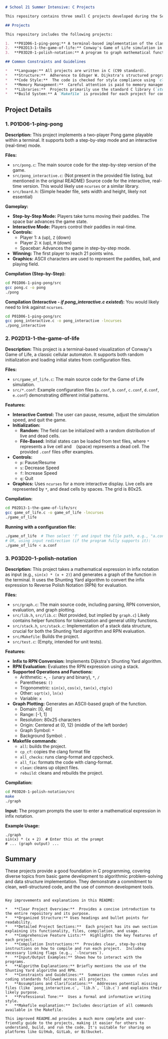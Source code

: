 ```markdown
# School 21 Summer Intensive: C Projects

This repository contains three small C projects developed during the School 21 summer intensive.  These projects focus on fundamental programming concepts, structured programming principles, and the use of the standard C library, along with `ncurses` for one project.  Each project simulates a classic scenario, building skills in algorithm design, data structures, and terminal-based user interfaces.

## Projects

This repository includes the following projects:

1.  **P01D06-1-ping-pong:** A terminal-based implementation of the classic Pong game.
2.  **P02D13-1-the-game-of-life:** Conway's Game of Life simulation in the terminal.
3.  **P03D20-1-polish-notation:** A program to graph mathematical functions entered in infix notation, utilizing the Shunting Yard algorithm for conversion to Reverse Polish Notation (RPN).

## Common Constraints and Guidelines

*   **Language:** All projects are written in C (C99 standard).
*   **Structure:**  Adherence to Edsger W. Dijkstra's structured programming principles is enforced.  This includes avoiding `goto` statements and keeping functions concise (generally under 40-50 lines).
*   **Code Style:**  The code is checked for style compliance using `clang-format` and for potential issues using `cppcheck`.  Instructions for running these tools locally are provided in the `materials` folder (though that folder is not included in this description).
*   **Memory Management:**  Careful attention is paid to memory management to prevent leaks.  Dynamic memory allocation is used in the Polish Notation project.
*   **Libraries:**  Projects primarily use the standard C library (`stdio.h`, `stdlib.h`, `string.h`, `math.h`).  The Game of Life project also utilizes the `ncurses` library for interactive terminal control.
*   **Build System:** A `Makefile` is provided for each project for compilation and building.
```
## Project Details

### 1. P01D06-1-ping-pong

**Description:**  This project implements a two-player Pong game playable within a terminal.  It supports both a step-by-step mode and an interactive (real-time) mode.

**Files:**

*   `src/pong.c`: The main source code for the step-by-step version of the game.
*   `src/pong_interactive.c`:  (Not present in the provided file listing, but mentioned in the original README) Source code for the interactive, real-time version.  This would likely use `ncurses` or a similar library.
*  `src/board.h`: (Simple header file, sets width and height, likely not essential)

**Gameplay:**

*   **Step-by-Step Mode:**  Players take turns moving their paddles.  The space bar advances the game state.
*   **Interactive Mode:**  Players control their paddles in real-time.
*   **Controls:**
    *   Player 1: `A` (up), `Z` (down)
    *   Player 2: `K` (up), `M` (down)
    *   Spacebar: Advances the game in step-by-step mode.
*   **Winning:** The first player to reach 21 points wins.
* **Graphics:** ASCII characters are used to represent the paddles, ball, and playing field.

**Compilation (Step-by-Step):**

```bash
cd P01D06-1-ping-pong/src
gcc pong.c -o pong
./pong
```

**Compilation (Interactive - *if pong_interactive.c existed*):**  You would likely need to link against `ncurses`.

```bash
cd P01D06-1-ping-pong/src
gcc pong_interactive.c -o pong_interactive -lncurses
./pong_interactive
```

### 2. P02D13-1-the-game-of-life

**Description:**  This project is a terminal-based visualization of Conway's Game of Life, a classic cellular automaton.  It supports both random initialization and loading initial states from configuration files.

**Files:**

*   `src/game_of_life.c`:  The main source code for the Game of Life simulation.
*   `src/*.conf`:  Example configuration files (`a.conf`, `b.conf`, `c.conf`, `d.conf`, `e.conf`) demonstrating different initial patterns.

**Features:**

*   **Interactive Control:** The user can pause, resume, adjust the simulation speed, and quit the game.
*   **Initialization:**
    *   **Random:** The field can be initialized with a random distribution of live and dead cells.
    *   **File-Based:**  Initial states can be loaded from text files, where `*` represents a live cell and ` ` (space) represents a dead cell.  The provided `.conf` files offer examples.
*   **Controls:**
    *   `p`: Pause/Resume
    *   `s`: Decrease Speed
    *   `f`: Increase Speed
    *   `q`: Quit
* **Graphics:**  Uses `ncurses` for a more interactive display.  Live cells are represented by `*`, and dead cells by spaces. The grid is 80x25.

**Compilation:**

```bash
cd P02D13-1-the-game-of-life/src
gcc game_of_life.c -o game_of_life -lncurses
./game_of_life
```

**Running with a configuration file:**

```bash
./game_of_life  # Then select 'f' and input the file path, e.g., "a.conf"
# OR, using input redirection (if the program fully supports it):
./game_of_life < a.conf
```

### 3. P03D20-1-polish-notation

**Description:** This project takes a mathematical expression in infix notation as input (e.g., `sin(x) * (x + 2)`) and generates a graph of the function in the terminal.  It uses the Shunting Yard algorithm to convert the infix expression to Reverse Polish Notation (RPN) for evaluation.

**Files:**

*   `src/graph.c`:  The main source code, including parsing, RPN conversion, evaluation, and graph plotting.
*   `src/lib.h`, `src/lib.c`: (Not provided, but implied by `graph.c`)  Likely contains helper functions for tokenization and general utility functions.
*   `src/stack.h`, `src/stack.c`:  Implementation of a stack data structure, crucial for both the Shunting Yard algorithm and RPN evaluation.
*   `src/Makefile`:  Builds the project.
*   `src/test.c`: (Empty, intended for unit tests).

**Features:**

*   **Infix to RPN Conversion:**  Implements Dijkstra's Shunting Yard algorithm.
*   **RPN Evaluation:**  Evaluates the RPN expression using a stack.
*   **Supported Operations and Functions:**
    *   Arithmetic: `+`, `-` (unary and binary), `*`, `/`
    *   Parentheses: `()`
    *   Trigonometric: `sin(x)`, `cos(x)`, `tan(x)`, `ctg(x)`
    *   Other: `sqrt(x)`, `ln(x)`
    *   Variable: `x`
*   **Graph Plotting:**  Generates an ASCII-based graph of the function.
    *   Domain: \[0, 4π]
    *   Range: \[-1, 1]
    *   Resolution: 80x25 characters
    *   Origin: Centered at (0, 12) (middle of the left border)
    *   Graph Symbol: `*`
    *   Background Symbol: `.`
* **Makefile commands**:
  * `all`: builds the project.
  * `cp_cf`: copies the clang format file
  * `all_checks`: runs clang-format and cppcheck.
  * `all_fix`: formats the code with clang-format.
  * `clean`: cleans up object files.
  * `rebuild`: cleans and rebuilds the project.

**Compilation:**

```bash
cd P03D20-1-polish-notation/src
make
./graph
```

**Input:**  The program prompts the user to enter a mathematical expression in infix notation.

**Example Usage:**

```
./graph
sin(x) * (x + 2)  # Enter this at the prompt
# ... (graph output) ...
```

## Summary

These projects provide a good foundation in C programming, covering diverse topics from basic game development to algorithmic problem-solving and data structure implementation. They demonstrate a commitment to clean, well-structured code, and the use of common development tools.
```

Key improvements and explanations in this README:

*   **Clear Project Overview:**  Provides a concise introduction to the entire repository and its purpose.
*   **Organized Structure:** Uses headings and bullet points for readability.
*   **Detailed Project Sections:**  Each project has its own section explaining its functionality, files, compilation, and usage.
*   **Comprehensive Feature Lists:**  Highlights the key features of each project.
*   **Compilation Instructions:**  Provides clear, step-by-step instructions on how to compile and run each project.  Includes necessary linking flags (e.g., `-lncurses`).
*   **Input/Output Examples:** Shows how to interact with the programs.
*   **Algorithm Explanations:** Briefly mentions the use of the Shunting Yard algorithm and RPN.
*   **Constraints and Guidelines:**  Summarizes the common rules and coding standards followed across all projects.
*   **Assumptions and Clarifications:**  Addresses potential missing files (like `pong_interactive.c`, `lib.h`, `lib.c`) and explains their likely purpose.
*   **Professional Tone:**  Uses a formal and informative writing style.
*   **Makefile explanation:** Includes description of all commands available in the Makefile.

This improved README.md provides a much more complete and user-friendly guide to the projects, making it easier for others to understand, build, and run the code. It's suitable for sharing on platforms like GitHub, GitLab, or Bitbucket.
